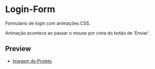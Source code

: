 # Login-Form
 Formulario de login com animações CSS.
 
 Animação acontece ao passar o mouse por cima
 do botão de 'Enviar'.

## Preview 

* [Imagem do Projeto](https://github.com/CarlosDev0410/Login-Form/commit/3c791509c7ec828f2614bbdeb40a5311eb95a526)
